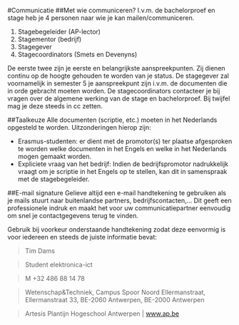 #Communicatie
##Met wie communiceren?
I.v.m. de bachelorproef en stage heb je 4 personen naar wie je kan mailen/communiceren. 
1. Stagebegeleider (AP-lector)
2. Stagementor (bedrijf)
3. Stagegever 
4. Stagecoordinators (Smets en Devenyns)

De eerste twee zijn je eerste en belangrijkste aanspreekpunten. Zij dienen continu op de hoogte gehouden te worden van je status.
De stagegever zal voornamelijk in semester 5 je aanspreekpunt zijn i.v.m. de documenten die in orde gebracht moeten worden.
De stagecoordinators contacteer je bij vragen over de algemene werking van de stage en bachelorproef. Bij twijfel mag je deze steeds in cc zetten.

##Taalkeuze
Alle documenten (scriptie, etc.) moeten in het Nederlands opgesteld te worden. Uitzonderingen hierop zijn:
* Erasmus-studenten: er dient met de promotor(s) ter plaatse afgesproken te worden welke documenten in het Engels en welke in het Nederlands mogen gemaakt worden.
* Expliciete vraag van het bedrijf: Indien de bedrijfspromotor nadrukkelijk vraagt om je scriptie in het Engels op te stellen, kan dit in samenspraak met de stagebegeleider.

##E-mail signature
Gelieve altijd een e-mail handtekening te gebruiken als je mails stuurt naar buitenlandse partners, bedrijfscontacten,... Dit geeft een professionele indruk en maakt het voor uw communicatiepartner eenvoudig om snel je contactgegevens terug te vinden.

Gebruik bij voorkeur onderstaande handtekening zodat deze eenvormig is voor iedereen en steeds de juiste informatie bevat:


>Tim Dams

>Student elektronica-ict

>M +32 486 88 14 78

>Wetenschap&Techniek, 
>Campus Spoor Noord Ellermanstraat, Ellermanstraat 33, BE-2060 Antwerpen, BE-2000 Antwerpen 

>Artesis Plantijn Hogeschool Antwerpen | www.ap.be
